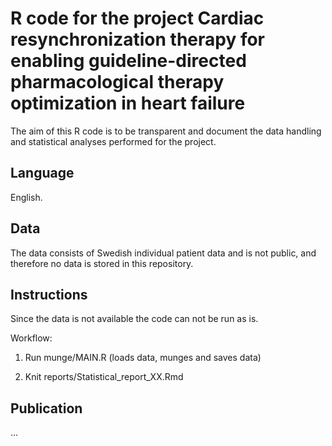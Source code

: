 # R code for the project Cardiac resynchronization therapy for enabling guideline-directed pharmacological therapy optimization in heart failure

The aim of this R code is to be transparent and document the data handling 
and statistical analyses performed for the project.

## Language 

English. 

## Data

The data consists of Swedish individual patient data and is not public, 
and therefore no data is stored in this repository. 

## Instructions

Since the data is not available the code can not be run as is. 

Workflow: 

1. Run munge/MAIN.R (loads data, munges and saves data)

2. Knit reports/Statistical_report_XX.Rmd

## Publication

... 
